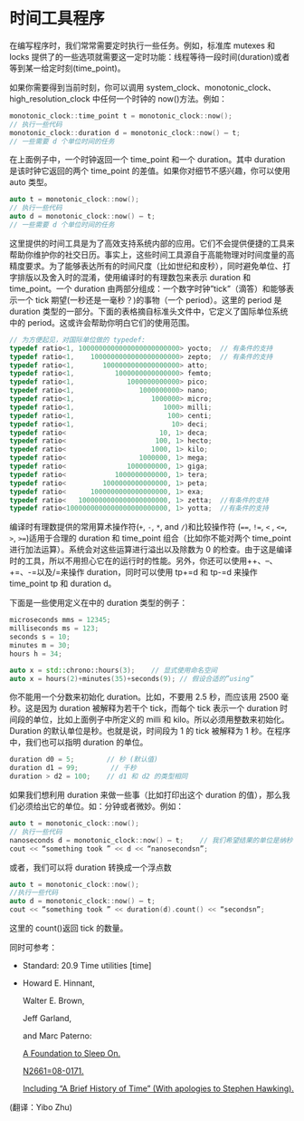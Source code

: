 # 时间工具程序

在编写程序时，我们常常需要定时执行一些任务。例如，标准库 mutexes 和 locks 提供了的一些选项就需要这一定时功能：线程等待一段时间(duration)或者等到某一给定时刻(time_point)。

如果你需要得到当前时刻，你可以调用 system_clock、monotonic_clock、high_resolution_clock 中任何一个时钟的 now()方法。例如：

```cpp
monotonic_clock::time_point t = monotonic_clock::now();
// 执行一些代码
monotonic_clock::duration d = monotonic_clock::now() – t;
// 一些需要 d 个单位时间的任务 
```

在上面例子中，一个时钟返回一个 time_point 和一个 duration。其中 duration 是该时钟它返回的两个 time_point 的差值。如果你对细节不感兴趣，你可以使用 auto 类型。

```cpp
auto t = monotonic_clock::now();
// 执行一些代码
auto d = monotonic_clock::now() – t;
// 一些需要 d 个单位时间的任务 
```

这里提供的时间工具是为了高效支持系统内部的应用。它们不会提供便捷的工具来帮助你维护你的社交日历。事实上，这些时间工具源自于高能物理对时间度量的高精度要求。为了能够表达所有的时间尺度（比如世纪和皮秒），同时避免单位、打字排版以及舍入时的混淆，使用编译时的有理数包来表示 duration 和 time_point。一个 duration 由两部分组成：一个数字时钟”tick”（滴答）和能够表示一个 tick 期望(一秒还是一毫秒？)的事物（一个 period）。这里的 period 是 duration 类型的一部分。下面的表格摘自标准头文件中，它定义了国际单位系统中的 period。这或许会帮助你明白它们的使用范围。

```cpp
// 为方便起见，对国际单位做的 typedef:
typedef ratio<1, 1000000000000000000000000> yocto;  // 有条件的支持
typedef ratio<1,    1000000000000000000000> zepto;  // 有条件的支持
typedef ratio<1,       1000000000000000000> atto;
typedef ratio<1,          1000000000000000> femto;
typedef ratio<1,             1000000000000> pico;
typedef ratio<1,                1000000000> nano;
typedef ratio<1,                   1000000> micro;
typedef ratio<1,                      1000> milli;
typedef ratio<1,                       100> centi;
typedef ratio<1,                        10> deci;
typedef ratio<                       10, 1> deca;
typedef ratio<                      100, 1> hecto;
typedef ratio<                     1000, 1> kilo;
typedef ratio<                  1000000, 1> mega;    
typedef ratio<               1000000000, 1> giga;
typedef ratio<            1000000000000, 1> tera;
typedef ratio<         1000000000000000, 1> peta;
typedef ratio<      1000000000000000000, 1> exa;    
typedef ratio<   1000000000000000000000, 1> zetta;  //有条件的支持
typedef ratio<1000000000000000000000000, 1> yotta;  //有条件的支持 
```

编译时有理数提供的常用算术操作符(`+`, `-`, `*`, and `/`)和比较操作符 (`==`, `!=`, `<` , `<=`, `>`, `>=`)适用于合理的 duration 和 time_point 组合（比如你不能对两个 time_point 进行加法运算）。系统会对这些运算进行溢出以及除数为 0 的检查。由于这是编译时的工具，所以不用担心它在的运行时的性能。另外，你还可以使用++、–、+=、-=以及/=来操作 duration，同时可以使用 tp+=d 和 tp-=d 来操作 time_point tp 和 duration d。

下面是一些使用定义在中的 duration 类型的例子：

```cpp
microseconds mms = 12345;
milliseconds ms = 123;
seconds s = 10;
minutes m = 30;
hours h = 34;

auto x = std::chrono::hours(3);    // 显式使用命名空间
auto x = hours(2)+minutes(35)+seconds(9); // 假设合适的”using” 
```

你不能用一个分数来初始化 duration。比如，不要用 2.5 秒，而应该用 2500 毫秒。这是因为 duration 被解释为若干个 tick，而每个 tick 表示一个 duration 时间段的单位，比如上面例子中所定义的 milli 和 kilo。所以必须用整数来初始化。Duration 的默认单位是秒。也就是说，时间段为 1 的 tick 被解释为 1 秒。在程序中，我们也可以指明 duration 的单位。

```cpp
duration d0 = 5;        // 秒 (默认值)
duration d1 = 99;        // 千秒
duration > d2 = 100;    // d1 和 d2 的类型相同 
```

如果我们想利用 duration 来做一些事（比如打印出这个 duration 的值），那么我们必须给出它的单位。如：分钟或者微妙。例如：

```cpp
auto t = monotonic_clock::now();
// 执行一些代码
nanoseconds d = monotonic_clock::now() – t;    // 我们希望结果的单位是纳秒
cout << “something took ” << d << “nanosecondsn”; 
```

或者，我们可以将 duration 转换成一个浮点数

```cpp
auto t = monotonic_clock::now();
//执行一些代码
auto d = monotonic_clock::now() – t;
cout << “something took ” << duration(d).count() << “secondsn”; 
```

这里的 count()返回 tick 的数量。

同时可参考：

*   Standard: 20.9 Time utilities [time]
*   Howard E. Hinnant,

    Walter E. Brown,

    Jeff Garland,

    and Marc Paterno:

    [A Foundation to Sleep On.](http://www.open-std.org/jtc1/sc22/wg21/docs/papers/2008/n2661.htm)

    [N2661=08-0171.](http://www.open-std.org/jtc1/sc22/wg21/docs/papers/2008/n2661.htm)

    [Including “A Brief History of Time” (With apologies to Stephen Hawking).](http://www.open-std.org/jtc1/sc22/wg21/docs/papers/2008/n2661.htm)

(翻译：Yibo Zhu)